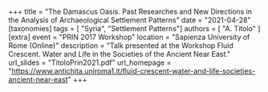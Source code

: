 +++
title = "The Damascus Oasis. Past Researches and New Directions in the Analysis of Archaeological Settlement Patterns"
date = "2021-04-28"
[taxonomies]
tags = [ "Syria", "Settlement Patterns"]
authors = [ "A. Titolo" ]
[extra]
event = "PRIN 2017 Workshop"
location = "Sapienza University of Rome (Online)"
description = "Talk presented at the Workshop Fluid Crescent. Water and Life in the Societies of the Ancient Near East."
url_slides = "TitoloPrin2021.pdf"
url_homepage = "https://www.antichita.uniroma1.it/fluid-crescent-water-and-life-societies-ancient-near-east"
+++